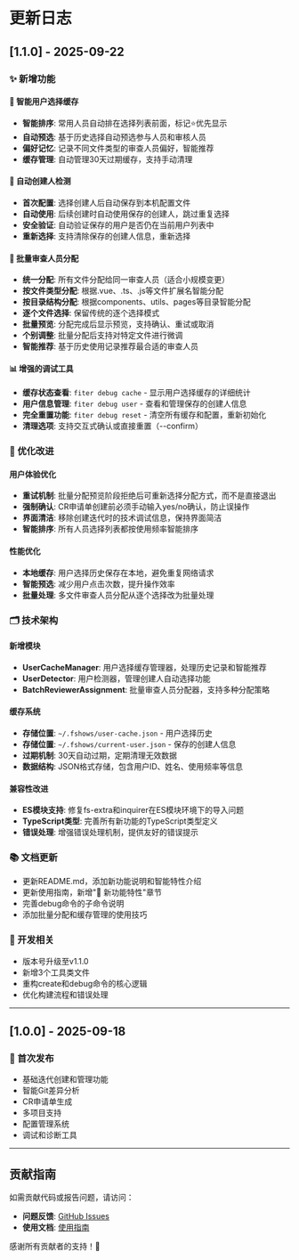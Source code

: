 # 更新日志

## [1.1.0] - 2025-09-22

### ✨ 新增功能

#### 🧠 智能用户选择缓存
- **智能排序**: 常用人员自动排在选择列表前面，标记⭐优先显示
- **自动预选**: 基于历史选择自动预选参与人员和审核人员
- **偏好记忆**: 记录不同文件类型的审查人员偏好，智能推荐
- **缓存管理**: 自动管理30天过期缓存，支持手动清理

#### 👤 自动创建人检测
- **首次配置**: 选择创建人后自动保存到本机配置文件
- **自动使用**: 后续创建时自动使用保存的创建人，跳过重复选择
- **安全验证**: 自动验证保存的用户是否仍在当前用户列表中
- **重新选择**: 支持清除保存的创建人信息，重新选择

#### 🚀 批量审查人员分配
- **统一分配**: 所有文件分配给同一审查人员（适合小规模变更）
- **按文件类型分配**: 根据.vue、.ts、.js等文件扩展名智能分配
- **按目录结构分配**: 根据components、utils、pages等目录智能分配
- **逐个文件选择**: 保留传统的逐个选择模式
- **批量预览**: 分配完成后显示预览，支持确认、重试或取消
- **个别调整**: 批量分配后支持对特定文件进行微调
- **智能推荐**: 基于历史使用记录推荐最合适的审查人员

#### 📊 增强的调试工具
- **缓存状态查看**: `fiter debug cache` - 显示用户选择缓存的详细统计
- **用户信息管理**: `fiter debug user` - 查看和管理保存的创建人信息
- **完全重置功能**: `fiter debug reset` - 清空所有缓存和配置，重新初始化
- **清理选项**: 支持交互式确认或直接重置（--confirm）

### 🔧 优化改进

#### 用户体验优化
- **重试机制**: 批量分配预览阶段拒绝后可重新选择分配方式，而不是直接退出
- **强制确认**: CR申请单创建前必须手动输入yes/no确认，防止误操作
- **界面清洁**: 移除创建迭代时的技术调试信息，保持界面简洁
- **智能排序**: 所有人员选择列表都按使用频率智能排序

#### 性能优化
- **本地缓存**: 用户选择历史保存在本地，避免重复网络请求
- **智能预选**: 减少用户点击次数，提升操作效率
- **批量处理**: 多文件审查人员分配从逐个选择改为批量处理

### 🗂️ 技术架构

#### 新增模块
- **UserCacheManager**: 用户选择缓存管理器，处理历史记录和智能推荐
- **UserDetector**: 用户检测器，管理创建人自动选择功能
- **BatchReviewerAssignment**: 批量审查人员分配器，支持多种分配策略

#### 缓存系统
- **存储位置**: `~/.fshows/user-cache.json` - 用户选择历史
- **存储位置**: `~/.fshows/current-user.json` - 保存的创建人信息
- **过期机制**: 30天自动过期，定期清理无效数据
- **数据结构**: JSON格式存储，包含用户ID、姓名、使用频率等信息

#### 兼容性改进
- **ES模块支持**: 修复fs-extra和inquirer在ES模块环境下的导入问题
- **TypeScript类型**: 完善所有新功能的TypeScript类型定义
- **错误处理**: 增强错误处理机制，提供友好的错误提示

### 📚 文档更新
- 更新README.md，添加新功能说明和智能特性介绍
- 更新使用指南，新增"🚀 新功能特性"章节
- 完善debug命令的子命令说明
- 添加批量分配和缓存管理的使用技巧

### 🔧 开发相关
- 版本号升级至v1.1.0
- 新增3个工具类文件
- 重构create和debug命令的核心逻辑
- 优化构建流程和错误处理

---

## [1.0.0] - 2025-09-18

### 🎉 首次发布
- 基础迭代创建和管理功能
- 智能Git差异分析
- CR申请单生成
- 多项目支持
- 配置管理系统
- 调试和诊断工具

---

## 贡献指南

如需贡献代码或报告问题，请访问：
- **问题反馈**: [GitHub Issues](https://github.com/ursazoo/iteration-cli/issues)
- **使用文档**: [使用指南](./docs/使用指南.md)

感谢所有贡献者的支持！🙏
